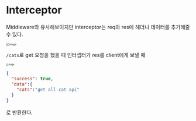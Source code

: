 # Interceptor

Middleware와 유사해보이지만 interceptor는 req와 res에 헤더나 데이터를 추가해줄 수 있다.

<img src="https://user-images.githubusercontent.com/33750210/147202578-f0392e3e-75c0-448a-a5c5-e1d818e38814.png" alt="image" style="zoom:50%;" />

`/cats`로 get 요청을 했을 때 인터셉터가 res를 client에게 보낼 때

<img src="https://user-images.githubusercontent.com/33750210/147202664-3a1b3383-55a6-47c5-89e2-13067a4dba54.png" alt="image" style="zoom:40%;" />

```json
{
  "success": true,
  "data":{
    "cats":"get all cat api"
  }
}
```

로 반환한다.
